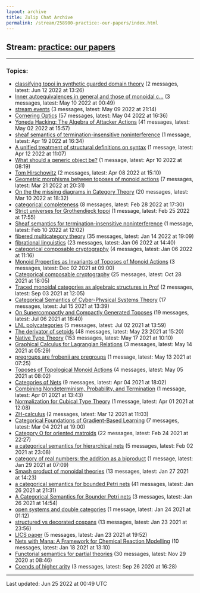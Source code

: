 ```yaml
---
layout: archive
title: Zulip Chat Archive
permalink: /stream/258900-practice:-our-papers/index.html
---
```


## Stream: [practice: our papers](https://mattecapu.github.io/ct-zulip-archive/stream/258900-practice:-our-papers/index.html)
---

### Topics:

* [classifying topoi in synthetic guarded domain theory](topic/topic_classifying.20topoi.20in.20synthetic.20guarded.20domain.20theory.html) (2 messages, latest: Jun 12 2022 at 13:26)
* [Inner autoequivalences in general and those of monoidal c...](topic/topic_Inner.20autoequivalences.20in.20general.20and.20those.20of.20monoidal.20c.2E.2E.2E.html) (3 messages, latest: May 10 2022 at 00:49)
* [stream events](topic/topic_stream.20events.html) (3 messages, latest: May 09 2022 at 21:14)
* [Cornering Optics](topic/topic_Cornering.20Optics.html) (57 messages, latest: May 04 2022 at 16:36)
* [Yoneda Hacking: The Algebra of Attacker Actions](topic/topic_Yoneda.20Hacking.3A.20The.20Algebra.20of.20Attacker.20Actions.html) (41 messages, latest: May 02 2022 at 15:57)
* [sheaf semantics of termination-insensitive noninterference](topic/topic_sheaf.20semantics.20of.20termination-insensitive.20noninterference.html) (1 message, latest: Apr 19 2022 at 16:34)
* [A unified treatment of structural definitions on syntax](topic/topic_A.20unified.20treatment.20of.20structural.20definitions.20on.20syntax.html) (1 message, latest: Apr 12 2022 at 11:07)
* [What should a generic object be?](topic/topic_What.20should.20a.20generic.20object.20be.3F.html) (1 message, latest: Apr 10 2022 at 08:19)
* [Tom Hirschowitz](topic/topic_Tom.20Hirschowitz.html) (2 messages, latest: Apr 08 2022 at 15:10)
* [Geometric morphisms between toposes of monoid actions](topic/topic_Geometric.20morphisms.20between.20toposes.20of.20monoid.20actions.html) (7 messages, latest: Mar 21 2022 at 20:31)
* [On the the missing diagrams in Category Theory](topic/topic_On.20the.20the.20missing.20diagrams.20in.20Category.20Theory.html) (20 messages, latest: Mar 10 2022 at 18:32)
* [categorical completeness](topic/topic_categorical.20completeness.html) (8 messages, latest: Feb 28 2022 at 17:30)
* [Strict universes for Grothendieck topoi](topic/topic_Strict.20universes.20for.20Grothendieck.20topoi.html) (1 message, latest: Feb 25 2022 at 17:55)
* [Sheaf semantics for termination-insensitive noninterference](topic/topic_Sheaf.20semantics.20for.20termination-insensitive.20noninterference.html) (1 message, latest: Feb 10 2022 at 12:02)
* [fibered multicategory theory](topic/topic_fibered.20multicategory.20theory.html) (35 messages, latest: Jan 14 2022 at 19:09)
* [fibrational linguistics](topic/topic_fibrational.20linguistics.html) (23 messages, latest: Jan 06 2022 at 14:40)
* [categorical composable cryptography](topic/topic_categorical.20composable.20cryptography.html) (4 messages, latest: Jan 06 2022 at 11:16)
* [Monoid Properties as Invariants of Toposes of Monoid Actions](topic/topic_Monoid.20Properties.20as.20Invariants.20of.20Toposes.20of.20Monoid.20Actions.html) (3 messages, latest: Dec 02 2021 at 09:00)
* [Categorical composable cryptography](topic/topic_Categorical.20composable.20cryptography.html) (25 messages, latest: Oct 28 2021 at 18:05)
* [Traced monoidal categories as algebraic structures in Prof](topic/topic_Traced.20monoidal.20categories.20as.20algebraic.20structures.20in.20Prof.html) (2 messages, latest: Sep 03 2021 at 12:05)
* [Categorical Semantics of Cyber-Physical Systems Theory](topic/topic_Categorical.20Semantics.20of.20Cyber-Physical.20Systems.20Theory.html) (17 messages, latest: Jul 15 2021 at 13:39)
* [On Supercompactly and Compactly Generated Toposes](topic/topic_On.20Supercompactly.20and.20Compactly.20Generated.20Toposes.html) (19 messages, latest: Jul 06 2021 at 18:40)
* [LNL polycategories](topic/topic_LNL.20polycategories.html) (5 messages, latest: Jul 02 2021 at 13:59)
* [The derivator of setoids](topic/topic_The.20derivator.20of.20setoids.html) (48 messages, latest: May 23 2021 at 15:20)
* [Native Type Theory](topic/topic_Native.20Type.20Theory.html) (153 messages, latest: May 17 2021 at 10:10)
* [Graphical Calculus for Lagrangian Relations](topic/topic_Graphical.20Calculus.20for.20Lagrangian.20Relations.html) (3 messages, latest: May 14 2021 at 05:29)
* [pregroups are frobenii are pregroups](topic/topic_pregroups.20are.20frobenii.20are.20pregroups.html) (1 message, latest: May 13 2021 at 07:25)
* [Toposes of Topological Monoid Actions](topic/topic_Toposes.20of.20Topological.20Monoid.20Actions.html) (4 messages, latest: May 05 2021 at 08:02)
* [Categories of Nets](topic/topic_Categories.20of.20Nets.html) (9 messages, latest: Apr 04 2021 at 18:02)
* [Combining Nondeterminism, Probability, and Termination](topic/topic_Combining.20Nondeterminism.2C.20Probability.2C.20and.20Termination.html) (1 message, latest: Apr 01 2021 at 13:43)
* [Normalization for Cubical Type Theory](topic/topic_Normalization.20for.20Cubical.20Type.20Theory.html) (1 message, latest: Apr 01 2021 at 12:08)
* [ZH-calculus](topic/topic_ZH-calculus.html) (2 messages, latest: Mar 12 2021 at 11:03)
* [Categorical Foundations of Gradient-Based Learning](topic/topic_Categorical.20Foundations.20of.20Gradient-Based.20Learning.html) (7 messages, latest: Mar 04 2021 at 19:00)
* [Category O for oriented matroids](topic/topic_Category.20O.20for.20oriented.20matroids.html) (22 messages, latest: Feb 24 2021 at 22:27)
* [a categorical semantics for hierarchical nets](topic/topic_a.20categorical.20semantics.20for.20hierarchical.20nets.html) (5 messages, latest: Feb 02 2021 at 23:08)
* [category of real numbers: the addition as a biproduct](topic/topic_category.20of.20real.20numbers.3A.20the.20addition.20as.20a.20biproduct.html) (1 message, latest: Jan 29 2021 at 07:09)
* [Smash product of monoidal theories](topic/topic_Smash.20product.20of.20monoidal.20theories.html) (13 messages, latest: Jan 27 2021 at 14:23)
* [a categorical semantics for bounded Petri nets](topic/topic_a.20categorical.20semantics.20for.20bounded.20Petri.20nets.html) (41 messages, latest: Jan 26 2021 at 21:31)
* [A Categorical Semantics for Bounder Petri nets](topic/topic_A.20Categorical.20Semantics.20for.20Bounder.20Petri.20nets.html) (3 messages, latest: Jan 26 2021 at 14:54)
* [open systems and double categories](topic/topic_open.20systems.20and.20double.20categories.html) (1 message, latest: Jan 24 2021 at 01:12)
* [structured vs decorated cospans](topic/topic_structured.20vs.20decorated.20cospans.html) (13 messages, latest: Jan 23 2021 at 23:56)
* [LICS paper](topic/topic_LICS.20paper.html) (5 messages, latest: Jan 23 2021 at 19:52)
* [Nets with Mana: A Framework for Chemical Reaction Modelling](topic/topic_Nets.20with.20Mana.3A.20A.20Framework.20for.20Chemical.20Reaction.20Modelling.html) (10 messages, latest: Jan 18 2021 at 13:10)
* [Functorial semantics for partial theories](topic/topic_Functorial.20semantics.20for.20partial.20theories.html) (30 messages, latest: Nov 29 2020 at 08:46)
* [Coends of higher arity](topic/topic_Coends.20of.20higher.20arity.html) (3 messages, latest: Sep 26 2020 at 16:28)

<hr><p>Last updated: Jun 25 2022 at 00:49 UTC</p>